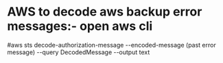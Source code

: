 # AWS to decode aws backup error messages:- open aws cli
#aws sts decode-authorization-message --encoded-message (past error message) --query DecodedMessage --output text
